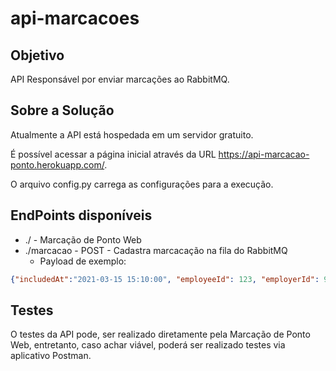 # api-marcacoes

## Objetivo
API Responsável por enviar marcações ao RabbitMQ.

## Sobre a Solução 
Atualmente a API está hospedada em um servidor gratuito.

É possível acessar a página inicial através da URL https://api-marcacao-ponto.herokuapp.com/.

O arquivo config.py carrega as configurações para a execução.

## EndPoints disponíveis
* ./ - Marcação de Ponto Web
* ./marcacao - POST - Cadastra marcacação na fila do RabbitMQ
    - Payload de exemplo:

```json
{"includedAt":"2021-03-15 15:10:00", "employeeId": 123, "employerId": 999} 
```

## Testes
O testes da API pode, ser realizado diretamente pela Marcação de Ponto Web, entretanto, caso achar viável, poderá ser realizado testes via aplicativo Postman.
